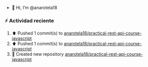 - 👋 Hi, I’m @anarotela18

### :zap: Actividad reciente
<!--RECENT_ACTIVITY:start-->
1. ⬆️ Pushed 1 commit(s) to [anarotela18/practical-rest-api-course-javascript](https://github.com/anarotela18/practical-rest-api-course-javascript)<br>
2. ⬆️ Pushed 1 commit(s) to [anarotela18/practical-rest-api-course-javascript](https://github.com/anarotela18/practical-rest-api-course-javascript)<br>
3. 📔 Created new repository [anarotela18/practical-rest-api-course-javascript](https://github.com/anarotela18/practical-rest-api-course-javascript)<br>
<!--RECENT_ACTIVITY:end-->
